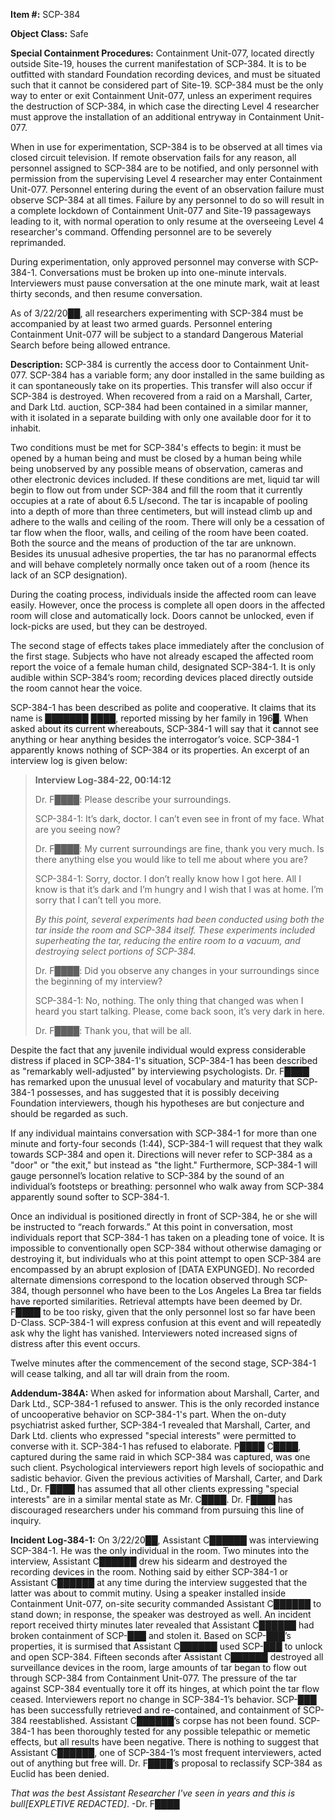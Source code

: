 **Item #:** SCP-384

**Object Class:** Safe

**Special Containment Procedures:** Containment Unit-077, located directly outside Site-19, houses the current manifestation of SCP-384. It is to be outfitted with standard Foundation recording devices, and must be situated such that it cannot be considered part of Site-19. SCP-384 must be the only way to enter or exit Containment Unit-077, unless an experiment requires the destruction of SCP-384, in which case the directing Level 4 researcher must approve the installation of an additional entryway in Containment Unit-077.

When in use for experimentation, SCP-384 is to be observed at all times via closed circuit television. If remote observation fails for any reason, all personnel assigned to SCP-384 are to be notified, and only personnel with permission from the supervising Level 4 researcher may enter Containment Unit-077. Personnel entering during the event of an observation failure must observe SCP-384 at all times. Failure by any personnel to do so will result in a complete lockdown of Containment Unit-077 and Site-19 passageways leading to it, with normal operation to only resume at the overseeing Level 4 researcher's command. Offending personnel are to be severely reprimanded.

During experimentation, only approved personnel may converse with SCP-384-1. Conversations must be broken up into one-minute intervals. Interviewers must pause conversation at the one minute mark, wait at least thirty seconds, and then resume conversation.

As of 3/22/20██, all researchers experimenting with SCP-384 must be accompanied by at least two armed guards. Personnel entering Containment Unit-077 will be subject to a standard Dangerous Material Search before being allowed entrance.

**Description:** SCP-384 is currently the access door to Containment Unit-077. SCP-384 has a variable form; any door installed in the same building as it can spontaneously take on its properties. This transfer will also occur if SCP-384 is destroyed. When recovered from a raid on a Marshall, Carter, and Dark Ltd. auction, SCP-384 had been contained in a similar manner, with it isolated in a separate building with only one available door for it to inhabit.

Two conditions must be met for SCP-384's effects to begin: it must be opened by a human being and must be closed by a human being while being unobserved by any possible means of observation, cameras and other electronic devices included. If these conditions are met, liquid tar will begin to flow out from under SCP-384 and fill the room that it currently occupies at a rate of about 6.5 L/second. The tar is incapable of pooling into a depth of more than three centimeters, but will instead climb up and adhere to the walls and ceiling of the room. There will only be a cessation of tar flow when the floor, walls, and ceiling of the room have been coated. Both the source and the means of production of the tar are unknown. Besides its unusual adhesive properties, the tar has no paranormal effects and will behave completely normally once taken out of a room (hence its lack of an SCP designation).

During the coating process, individuals inside the affected room can leave easily. However, once the process is complete all open doors in the affected room will close and automatically lock. Doors cannot be unlocked, even if lock-picks are used, but they can be destroyed.

The second stage of effects takes place immediately after the conclusion of the first stage. Subjects who have not already escaped the affected room report the voice of a female human child, designated SCP-384-1. It is only audible within SCP-384’s room; recording devices placed directly outside the room cannot hear the voice.

SCP-384-1 has been described as polite and cooperative. It claims that its name is ███████ ████, reported missing by her family in 196█. When asked about its current whereabouts, SCP-384-1 will say that it cannot see anything or hear anything besides the interrogator’s voice. SCP-384-1 apparently knows nothing of SCP-384 or its properties. An excerpt of an interview log is given below:

> **Interview Log-384-22, 00:14:12**
> 
> Dr. F████: Please describe your surroundings.
> 
> SCP-384-1: It’s dark, doctor. I can’t even see in front of my face. What are you seeing now?
> 
> Dr. F████: My current surroundings are fine, thank you very much. Is there anything else you would like to tell me about where you are?
> 
> SCP-384-1: Sorry, doctor. I don’t really know how I got here. All I know is that it’s dark and I’m hungry and I wish that I was at home. I’m sorry that I can’t tell you more.
> 
> _By this point, several experiments had been conducted using both the tar inside the room and SCP-384 itself. These experiments included superheating the tar, reducing the entire room to a vacuum, and destroying select portions of SCP-384._
> 
> Dr. F████: Did you observe any changes in your surroundings since the beginning of my interview?
> 
> SCP-384-1: No, nothing. The only thing that changed was when I heard you start talking. Please, come back soon, it’s very dark in here.
> 
> Dr. F████: Thank you, that will be all.

Despite the fact that any juvenile individual would express considerable distress if placed in SCP-384-1's situation, SCP-384-1 has been described as "remarkably well-adjusted" by interviewing psychologists. Dr. F████ has remarked upon the unusual level of vocabulary and maturity that SCP-384-1 possesses, and has suggested that it is possibly deceiving Foundation interviewers, though his hypotheses are but conjecture and should be regarded as such.

If any individual maintains conversation with SCP-384-1 for more than one minute and forty-four seconds (1:44), SCP-384-1 will request that they walk towards SCP-384 and open it. Directions will never refer to SCP-384 as a "door" or "the exit," but instead as "the light." Furthermore, SCP-384-1 will gauge personnel’s location relative to SCP-384 by the sound of an individual’s footsteps or breathing: personnel who walk away from SCP-384 apparently sound softer to SCP-384-1.

Once an individual is positioned directly in front of SCP-384, he or she will be instructed to “reach forwards.” At this point in conversation, most individuals report that SCP-384-1 has taken on a pleading tone of voice. It is impossible to conventionally open SCP-384 without otherwise damaging or destroying it, but individuals who at this point attempt to open SCP-384 are encompassed by an abrupt explosion of \[DATA EXPUNGED\]. No recorded alternate dimensions correspond to the location observed through SCP-384, though personnel who have been to the Los Angeles La Brea tar fields have reported similarities. Retrieval attempts have been deemed by Dr. F████ to be too risky, given that the only personnel lost so far have been D-Class. SCP-384-1 will express confusion at this event and will repeatedly ask why the light has vanished. Interviewers noted increased signs of distress after this event occurs.

Twelve minutes after the commencement of the second stage, SCP-384-1 will cease talking, and all tar will drain from the room.

**Addendum-384A:** When asked for information about Marshall, Carter, and Dark Ltd., SCP-384-1 refused to answer. This is the only recorded instance of uncooperative behavior on SCP-384-1's part. When the on-duty psychiatrist asked further, SCP-384-1 revealed that Marshall, Carter, and Dark Ltd. clients who expressed "special interests" were permitted to converse with it. SCP-384-1 has refused to elaborate. P████ C████, captured during the same raid in which SCP-384 was captured, was one such client. Psychological interviewers report high levels of sociopathic and sadistic behavior. Given the previous activities of Marshall, Carter, and Dark Ltd., Dr. F████ has assumed that all other clients expressing "special interests" are in a similar mental state as Mr. C████. Dr. F████ has discouraged researchers under his command from pursuing this line of inquiry.

**Incident Log-384-1:** On 3/22/20██, Assistant C██████ was interviewing SCP-384-1. He was the only individual in the room. Two minutes into the interview, Assistant C██████ drew his sidearm and destroyed the recording devices in the room. Nothing said by either SCP-384-1 or Assistant C██████ at any time during the interview suggested that the latter was about to commit mutiny. Using a speaker installed inside Containment Unit-077, on-site security commanded Assistant C██████ to stand down; in response, the speaker was destroyed as well. An incident report received thirty minutes later revealed that Assistant C██████ had broken containment of SCP-███ and stolen it. Based on SCP-███’s properties, it is surmised that Assistant C██████ used SCP-███ to unlock and open SCP-384. Fifteen seconds after Assistant C██████ destroyed all surveillance devices in the room, large amounts of tar began to flow out through SCP-384 from Containment Unit-077. The pressure of the tar against SCP-384 eventually tore it off its hinges, at which point the tar flow ceased. Interviewers report no change in SCP-384-1’s behavior. SCP-███ has been successfully retrieved and re-contained, and containment of SCP-384 reestablished. Assistant C██████’s corpse has not been found. SCP-384-1 has been thoroughly tested for any possible telepathic or memetic effects, but all results have been negative. There is nothing to suggest that Assistant C██████, one of SCP-384-1’s most frequent interviewers, acted out of anything but free will. Dr. F████’s proposal to reclassify SCP-384 as Euclid has been denied.

_That was the best Assistant Researcher I've seen in years and this is bull\[EXPLETIVE REDACTED\]_. -Dr. F████